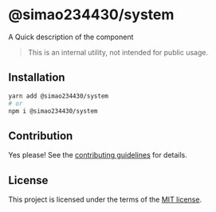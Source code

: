 # @simao234430/system

A Quick description of the component

> This is an internal utility, not intended for public usage.

## Installation

```sh
yarn add @simao234430/system
# or
npm i @simao234430/system
```

## Contribution

Yes please! See the
[contributing guidelines](https://github.com/simao234430/nextui/blob/master/CONTRIBUTING.md)
for details.

## License

This project is licensed under the terms of the
[MIT license](https://github.com/simao234430/nextui/blob/master/LICENSE).
